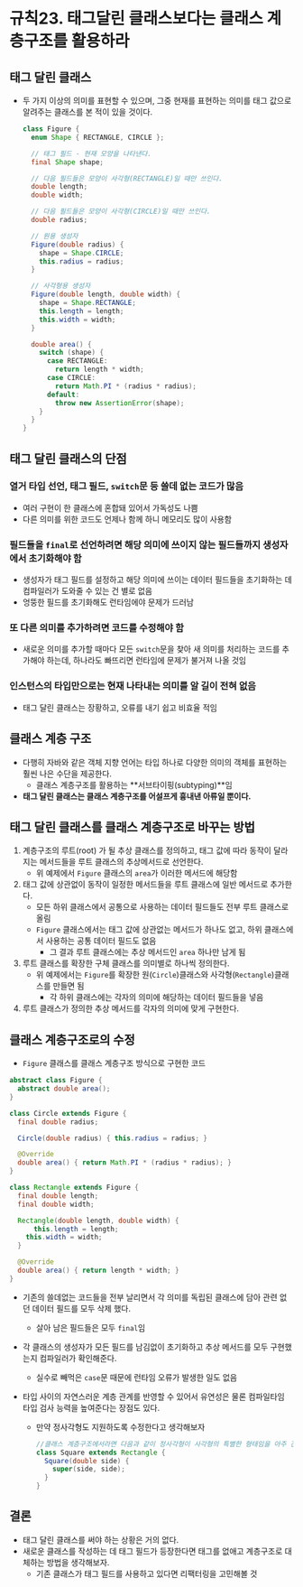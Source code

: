 # 규칙23. 태그달린 클래스보다는 클래스 계층구조를 활용하라

## 태그 달린 클래스

- 두 가지 이상의 의미를 표현할 수 있으며, 그중 현재를 표현하는 의미를 태그 값으로 알려주는 클래스를 본 적이 있을 것이다.

  ```java
  class Figure {
    enum Shape { RECTANGLE, CIRCLE };
  
    // 태그 필드 - 현재 모양을 나타낸다.
    final Shape shape;
  
    // 다음 필드들은 모양이 사각형(RECTANGLE)일 때만 쓰인다.
    double length;
    double width;
  
    // 다음 필드들은 모양이 사각형(CIRCLE)일 때만 쓰인다.
    double radius;
  
    // 원용 생성자
    Figure(double radius) {
      shape = Shape.CIRCLE;
      this.radius = radius;
    }
  
    // 사각형용 생성자
    Figure(double length, double width) {
      shape = Shape.RECTANGLE;
      this.length = length;
      this.width = width;
    }
  
    double area() {
      switch (shape) {
        case RECTANGLE:
          return length * width;
        case CIRCLE:
          return Math.PI * (radius * radius);
        default:
          throw new AssertionError(shape);
      }
    }
  }
  ```

  

## 태그 달린 클래스의 단점

### 열거 타입 선언, 태그 필드, `switch`문 등 쓸데 없는 코드가 많음

- 여러 구현이 한 클래스에 혼합돼 있어서 가독성도 나쁨
- 다른 의미를 위한 코드도 언제나 함께  하니 메모리도 많이 사용함

### 필드들을 `final`로 선언하려면 해당 의미에 쓰이지 않는 필드들까지 생성자에서 초기화해야 함

- 생성자가 태그 필드를 설정하고 해당 의미에 쓰이는 데이터 필드들을 초기화하는 데 컴파일러가 도와줄 수 있는 건 별로 없음
- 엉뚱한 필드를 초기화해도 런타임에야 문제가 드러남

### 또 다른 의미를 추가하려면 코드를 수정해야 함 

- 새로운 의미를 추가할 때마다 모든 `switch`문을 찾아 새 의미를 처리하는 코드를 추가해야 하는데, 하나라도 빠뜨리면 런타임에 문제가 불거져 나올 것임

### 인스턴스의 타입만으로는 현재 나타내는 의미를 알 길이 전혀 없음

- 태그 달린 클래스는 장황하고, 오류를 내기 쉽고 비효율 적임



## 클래스 계층 구조

- 다행히 자바와 같은 객체 지향 언어는 타입 하나로 다양한 의미의 객체를 표현하는 훨씬 나은 수단을 제공한다.
  - 클래스 계층구조를 활용하는 **서브타이핑(subtyping)**임
- **태그 달린 클래스는 클래스 계층구조를 어설프게 흉내낸 아류일 뿐이다.**



## 태그 달린 클래스를 클래스 계층구조로 바꾸는 방법

1. 계층구조의 루트(root) 가 될 추상 클래스를 정의하고, 태그 값에 따라 동작이 달라지는 메서드들을 루트 클래스의 추상메서드로 선언한다.
   - 위 예제에서 `Figure` 클래스의 `area`가 이러한 메서드에 해당함
2. 태그 값에 상관없이 동작이 일정한 메서드들을 루트 클래스에 일반 메서드로 추가한다.
   - 모든 하위 클래스에서 공통으로 사용하는 데이터 필드들도 전부 루트 클래스로 올림
   - `Figure` 클래스에서는 태그 값에 상관없는 메서드가 하나도 없고, 하위 클래스에서 사용하는 공통 데이터 필드도 없음
     - 그 결과 루트 클래스에는 추상 메서드인 `area` 하나만 남게 됨
3. 루트 클래스를 확장한 구체 클래스를 의미별로 하나씩 정의한다.
   - 위 예제에서는 `Figure`를 확장한 원(`Circle`)클래스와 사각형(`Rectangle`)클래스를 만들면 됨
     - 각 하위 클래스에는 각자의 의미에 해당하는 데이터 필드들을 넣음
4. 루트 클래스가 정의한 추상 메서드를 각자의 의미에 맞게 구현한다.



## 클래스 계층구조로의 수정

- `Figure` 클래스를 클래스 계층구조 방식으로 구현한 코드

```java
abstract class Figure {
  abstract double area();
}

class Circle extends Figure {
  final double radius;

  Circle(double radius) { this.radius = radius; }

  @Override
  double area() { return Math.PI * (radius * radius); }
}

class Rectangle extends Figure {
  final double length;
  final double width;

  Rectangle(double length, double width) {
      this.length = length;
    this.width = width;
  }

  @Override
  double area() { return length * width; }
}
```

- 기존의 쓸데없는 코드들을 전부 날리면서 각 의미를 독립된 클래스에 담아 관련 없던 데이터 필드를 모두 삭제 했다.
  - 살아 남은 필드들은 모두 `final`임 
- 각 클래스의 생성자가 모든 필드를 남김없이 초기화하고 추상 메서드를 모두 구현했는지 컴파일러가 확인해준다.
  - 실수로 빼먹은 `case`문 때문에 런타임 오류가 발생한 일도 없음

- 타입 사이의 자연스러운 계층 관계를 반영할 수 있어서 유연성은 물론 컴파일타임 타입 검사 능력을 높여준다는 장점도 있다.

  - 만약 정사각형도 지원하도록 수정한다고 생각해보자

    ```java
    //클래스 계층구조에서라면 다음과 같이 정사각형이 사각형의 특별한 형태임을 아주 간단하게 반영이 가능함
    class Square extends Rectangle {
      Square(double side) {
        super(side, side);
      }
    }
    ```



## 결론

- 태그 달린 클래스를 써야 하는 상황은 거의 없다.
- 새로운 클래스를 작성하는 데 태그 필드가 등장한다면 태그를 없애고 계층구조로 대체하는 방법을 생각해보자.
  - 기존 클래스가 태그 필드를 사용하고 있다면 리팩터링을 고민해볼 것